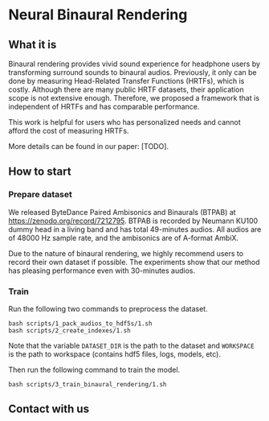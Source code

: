 # Neural Binaural Rendering
## What it is
Binaural rendering provides vivid sound experience for headphone users by transforming surround sounds to binaural audios.
Previously, it only can be done by measuring Head-Related Transfer Functions (HRTFs), which is costly.
Although there are many public HRTF datasets,
their application scope is not extensive enough.
Therefore, we proposed a framework that is independent of HRTFs and has comparable performance.

This work is helpful for users who has personalized needs and cannot afford the cost of measuring HRTFs.

More details can be found in our paper: [TODO].

## How to start

### Prepare dataset
We released ByteDance Paired Ambisonics and Binaurals (BTPAB) at https://zenodo.org/record/7212795.
BTPAB is recorded by Neumann KU100 dummy head in a living band and has total 49-minutes audios.
All audios are of 48000 Hz sample rate, and the ambisonics are of A-format AmbiX.

Due to the nature of binaural rendering, we highly recommend users to record their own dataset if possible.
The experiments show that our method has pleasing performance even with 30-minutes audios.


### Train
Run the following two commands to preprocess the dataset.
```[bash]
bash scripts/1_pack_audios_to_hdf5s/1.sh
bash scripts/2_create_indexes/1.sh
```
Note that the variable `DATASET_DIR` is the path to the dataset and `WORKSPACE` is the path to workspace (contains hdf5 files, logs, models, etc).

Then run the following command to train the model.
```[bash]
bash scripts/3_train_binaural_rendering/1.sh
```

## Contact with us